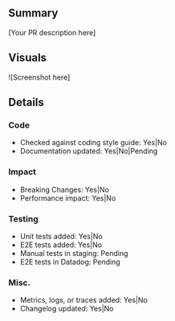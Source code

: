## Summary
<!-- Briefly describe what this PR is about. -->
[Your PR description here]

## Visuals
<!-- Attach screenshots or videos of any visual changes. If none, delete this section. -->
![Screenshot here]

## Details

### Code
- Checked against coding style guide: Yes|No
  <!-- - Deviations from the style guide: [List any deviations] -->
  <!-- - Potential style guide updates: [Any suggestions?] -->
- Documentation updated: Yes|No|Pending
  <!-- - If pending, describe what needs to be updated -->
  <!-- - If yes, link to documentation -->

### Impact
- Breaking Changes: Yes|No
  <!-- - Migration steps: [If yes, describe] -->
  <!-- - Backwards compatible: Yes|No -->
- Performance impact: Yes|No
  <!-- - If yes, describe: [Describe impact here] -->

### Testing
- Unit tests added: Yes|No
  <!-- - If no, reason: [Reason here] -->
- E2E tests added: Yes|No
  <!-- - If no, reason: [Reason here] -->
- Manual tests in staging: Pending
  <!-- - ![Screenshot or video link here if applicable] -->
- E2E tests in Datadog: Pending
  <!-- ![Screenshot of e2e tests passing] -->

### Misc.
- Metrics, logs, or traces added: Yes|No
- Changelog updated: Yes|No
  <!-- - If no, reason: [Reason here] -->
<!-- - Other notes: [Any other relevant notes] -->
